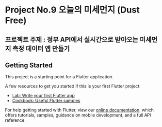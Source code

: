 # Project No.9 오늘의 미세먼지 (Dust Free)

## 프로젝트 주제 : 정부 API에서 실시간으로 받아오는 미세먼지 측정 데이터 앱 만들기

## Getting Started

This project is a starting point for a Flutter application.

A few resources to get you started if this is your first Flutter project:

- [Lab: Write your first Flutter app](https://flutter.dev/docs/get-started/codelab)
- [Cookbook: Useful Flutter samples](https://flutter.dev/docs/cookbook)

For help getting started with Flutter, view our
[online documentation](https://flutter.dev/docs), which offers tutorials,
samples, guidance on mobile development, and a full API reference.
